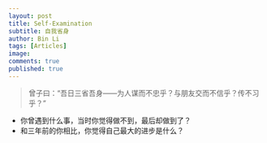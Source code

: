 ```yaml
---
layout: post
title: Self-Examination
subtitle: 自我省身
author: Bin Li
tags: [Articles]
image: 
comments: true
published: true
---
```


> 曾子曰：“吾日三省吾身——为人谋而不忠乎？与朋友交而不信乎？传不习乎？”

* 你曾遇到什么事，当时你觉得做不到，最后却做到了？
* 和三年前的你相比，你觉得自己最大的进步是什么？